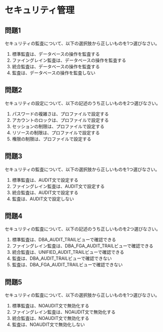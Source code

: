 # セキュリティ管理

## 問題1
セキュリティの監査について、以下の選択肢から正しいものを1つ選びなさい。

1. 標準監査は、データベースの操作を監査する
2. ファイングレイン監査は、データベースの操作を監査する
3. 統合監査は、データベースの操作を監査する
4. 監査は、データベースの操作を監査しない

## 問題2
セキュリティの設定について、以下の記述のうち正しいものを2つ選びなさい。

1. パスワードの複雑さは、プロファイルで設定する
2. アカウントのロックは、プロファイルで設定する
3. セッションの制限は、プロファイルで設定する
4. リソースの制限は、プロファイルで設定する
5. 権限の制限は、プロファイルで設定する

## 問題3
セキュリティの監査について、以下の選択肢から正しいものを1つ選びなさい。

1. 標準監査は、AUDIT文で設定する
2. ファイングレイン監査は、AUDIT文で設定する
3. 統合監査は、AUDIT文で設定する
4. 監査は、AUDIT文で設定しない

## 問題4
セキュリティの監査について、以下の記述のうち正しいものを2つ選びなさい。

1. 標準監査は、DBA_AUDIT_TRAILビューで確認できる
2. ファイングレイン監査は、DBA_FGA_AUDIT_TRAILビューで確認できる
3. 統合監査は、UNIFIED_AUDIT_TRAILビューで確認できる
4. 監査は、DBA_AUDIT_TRAILビューで確認できない
5. 監査は、DBA_FGA_AUDIT_TRAILビューで確認できない

## 問題5
セキュリティの監査について、以下の選択肢から正しいものを1つ選びなさい。

1. 標準監査は、NOAUDIT文で無効化する
2. ファイングレイン監査は、NOAUDIT文で無効化する
3. 統合監査は、NOAUDIT文で無効化する
4. 監査は、NOAUDIT文で無効化しない 